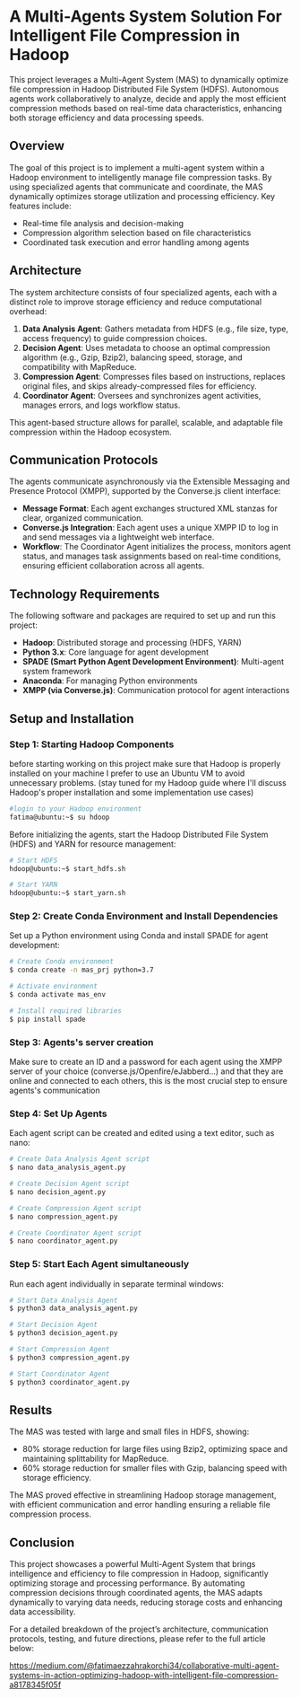 # A Multi-Agents System Solution For Intelligent File Compression in Hadoop

This project leverages a Multi-Agent System (MAS) to dynamically optimize file compression in Hadoop Distributed File System (HDFS). Autonomous agents work collaboratively to analyze, decide and apply the most efficient compression methods based on real-time data characteristics, enhancing both storage efficiency and data processing speeds.

## Overview
The goal of this project is to implement a multi-agent system within a Hadoop environment to intelligently manage file compression tasks. By using specialized agents that communicate and coordinate, the MAS dynamically optimizes storage utilization and processing efficiency. 
Key features include:
- Real-time file analysis and decision-making
- Compression algorithm selection based on file characteristics
- Coordinated task execution and error handling among agents

## Architecture
The system architecture consists of four specialized agents, each with a distinct role to improve storage efficiency and reduce computational overhead:

1. **Data Analysis Agent**: Gathers metadata from HDFS (e.g., file size, type, access frequency) to guide compression choices.
2. **Decision Agent**: Uses metadata to choose an optimal compression algorithm (e.g., Gzip, Bzip2), balancing speed, storage, and compatibility with MapReduce.
3. **Compression Agent**: Compresses files based on instructions, replaces original files, and skips already-compressed files for efficiency.
4. **Coordinator Agent**: Oversees and synchronizes agent activities, manages errors, and logs workflow status. 

This agent-based structure allows for parallel, scalable, and adaptable file compression within the Hadoop ecosystem.

## Communication Protocols
The agents communicate asynchronously via the Extensible Messaging and Presence Protocol (XMPP), supported by the Converse.js client interface:

- **Message Format**: Each agent exchanges structured XML stanzas for clear, organized communication.
- **Converse.js Integration**: Each agent uses a unique XMPP ID to log in and send messages via a lightweight web interface.
- **Workflow**: The Coordinator Agent initializes the process, monitors agent status, and manages task assignments based on real-time conditions, ensuring efficient collaboration across all agents.

## Technology Requirements
The following software and packages are required to set up and run this project:

- **Hadoop**: Distributed storage and processing (HDFS, YARN)
- **Python 3.x**: Core language for agent development
- **SPADE (Smart Python Agent Development Environment)**: Multi-agent system framework
- **Anaconda**: For managing Python environments
- **XMPP (via Converse.js)**: Communication protocol for agent interactions

## Setup and Installation

### Step 1: Starting Hadoop Components
before starting working on this project make sure that Hadoop is properly installed on your machine I prefer to use an Ubuntu VM to avoid unnecessary problems. (stay tuned for my Hadoop guide where I'll discuss Hadoop's proper installation and some implementation use cases)
```bash
#login to your Hadoop environment
fatima@ubuntu:~$ su hdoop
```
Before initializing the agents, start the Hadoop Distributed File System (HDFS) and YARN for resource management:
```bash
# Start HDFS
hdoop@ubuntu:~$ start_hdfs.sh

# Start YARN
hdoop@ubuntu:~$ start_yarn.sh
```
### Step 2: Create Conda Environment and Install Dependencies
Set up a Python environment using Conda and install SPADE for agent development:
```bash
# Create Conda environment
$ conda create -n mas_prj python=3.7

# Activate environment
$ conda activate mas_env

# Install required libraries
$ pip install spade
```
### Step 3: Agents's server creation
Make sure to create an ID and a password for each agent using the XMPP server of your choice (converse.js/Openfire/eJabberd...) and that they are online and connected to each others, this is the most crucial step to ensure agents's communication 
### Step 4: Set Up Agents
Each agent script can be created and edited using a text editor, such as nano:
```bash
# Create Data Analysis Agent script
$ nano data_analysis_agent.py

# Create Decision Agent script
$ nano decision_agent.py

# Create Compression Agent script
$ nano compression_agent.py

# Create Coordinator Agent script
$ nano coordinator_agent.py
```
### Step 5: Start Each Agent simultaneously 
Run each agent individually in separate terminal windows:
```bash
# Start Data Analysis Agent
$ python3 data_analysis_agent.py

# Start Decision Agent
$ python3 decision_agent.py

# Start Compression Agent
$ python3 compression_agent.py

# Start Coordinator Agent
$ python3 coordinator_agent.py
```
## Results
The MAS was tested with large and small files in HDFS, showing:

- 80% storage reduction for large files using Bzip2, optimizing space and maintaining splittability for MapReduce.
- 60% storage reduction for smaller files with Gzip, balancing speed with storage efficiency.

The MAS proved effective in streamlining Hadoop storage management, with efficient communication and error handling ensuring a reliable file compression process.

## Conclusion
This project showcases a powerful Multi-Agent System that brings intelligence and efficiency to file compression in Hadoop, significantly optimizing storage and processing performance. By automating compression decisions through coordinated agents, the MAS adapts dynamically to varying data needs, reducing storage costs and enhancing data accessibility.

For a detailed breakdown of the project’s architecture, communication protocols, testing, and future directions, please refer to the full article below: 
 
https://medium.com/@fatimaezzahrakorchi34/collaborative-multi-agent-systems-in-action-optimizing-hadoop-with-intelligent-file-compression-a8178345f05f


